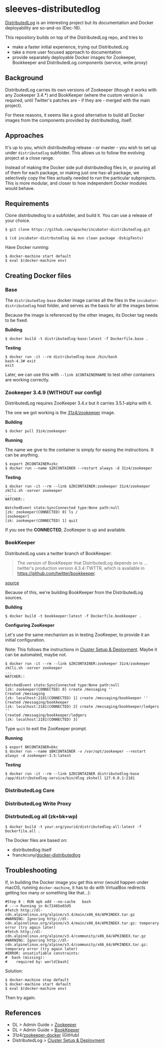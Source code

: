 # sleeves-distributedlog

[DistributedLog](http://distributedlog.incubator.apache.org/) is an interesting project but its documentation and Docker deployability are so-and-so (Dec-16).

This repository builds on top of the DistributedLog repo, and tries to

- make a faster initial experience, trying out DistributedLog
- take a more user focused approach to documentation
- provide separately deployable Docker images for Zookeeper, Bookkeeper and DistributedLog components (service, write proxy) 

## Background

DistributedLog carries its own versions of Zookeeper (though it works with any Zookeeper 3.4.*) and BookKeeper (where the custom version is required, until Twitter's patches are - if they are - merged with the main project). 

For these reasons, it seems like a good alternative to build all Docker images from the components provided by distributedlog, itself.

## Approaches

It's up to you, which distributedlog release - or master - you wish to set up under `distributedlog` subfolder. This allows us to follow the evolving project at a close range.

Instead of making the Docker side pull distributedlog files in, or pouring all of them for each package, or making just one has-all package, we selectively copy the files actually needed to run the particular subprojects. This is more modular, and closer to how independent Docker modules would behave.

## Requirements

Clone distributedlog to a subfolder, and build it. You can use a release of your choice.

```
$ git clone https://github.com/apache/incubator-distributedlog.git
```

```
$ (cd incubator-distrbutedlog && mvn clean package -DskipTests)
```

Have Docker running:

```
$ docker-machine start default
$ eval $(docker-machine env)
```

## Creating Docker files

### Base

The `distributedlog-base` docker image carries all the files in the `incubator-distributedlog` host folder, and serves as the basis for all the images below.

Because the image is referenced by the other images, its Docker tag needs to be fixed.

**Building**

```
$ docker build -t distributedlog-base:latest -f Dockerfile.base .
```

**Testing**

```
$ docker run -it --rm distributedlog-base /bin/bash
bash-4.3# exit
exit
```

Later, we can use this with `--link $CONTAINERNAME` to test other containers are working correctly.


### Zookeeper 3.4.9 (WITHOUT our config)

DistributedLog requires ZooKeeper 3.4.x but it carries 3.5.1-alpha with it.

The one we got working is the [31z4/zookeeper](https://github.com/31z4/zookeeper-docker) image.

**Building**

```
$ docker pull 31z4/zookeeper
```

**Running**

The name we give to the container is simply for easing the instructions. It can be anything.

```
$ export ZKCONTAINER=zkc
$ docker run --name $ZKCONTAINER --restart always -d 31z4/zookeeper
```

**Testing**

```
$ docker run -it --rm --link $ZKCONTAINER:zookeeper 31z4/zookeeper zkCli.sh -server zookeeper
...
WATCHER::

WatchedEvent state:SyncConnected type:None path:null
[zk: zookeeper(CONNECTED) 0] ls /
[zookeeper]
[zk: zookeeper(CONNECTED) 1] quit
```

If you see the **CONNECTED**, ZooKeeper is up and available.


<!--
### Zookeeper 3.4.9 (with our config) - BROKEN

DistributedLog requires ZooKeeper 3.4.x but it carries 3.5.1-alpha with it. However, we did not get 3.5 to work under Docker (details commented out, below).

The one we got working is based on the [31z4/zookeeper](https://github.com/31z4/zookeeper-docker) image. We simply add our own config files on top.

**Building**

```
$ docker build -t zookeeper-3.4.9:latest -f Dockerfile.zookeeper.3.4.9 .
```

**Running**

The name we give to the container is simply for easing the instructions. It can be anything.

```
$ export ZKCONTAINER=zk-container
$ docker run --name $ZKCONTAINER --restart always -d zookeeper-3.4.9:latest
```

**Testing**

```
$ docker run -it --rm --link $ZKCONTAINER:zookeeper zookeeper-3.4.9 zkCli.sh -server zookeeper
...
WATCHER::

WatchedEvent state:SyncConnected type:None path:null
[zk: zookeeper(CONNECTED) 0] ls /
[zookeeper]
[zk: zookeeper(CONNECTED) 1] quit
```

If you see the **CONNECTED**, ZooKeeper is up and available.

**Troubleshooting**

If there's a repeating 'connection refused', the Zookeeper config file has some issue. See TODO.
-->

<!-- broken, please fix :)
### Zookeeper 3.5

DistributedLog requires ZooKeeper 3.4.x but it carries 3.5.1-alpha with it. The configurations have change a bit - we can aim at 3.5.x right away.

Our `Dockerfile.zookeeper.3.5` is derived from [mrhornsby/zookeeper](https://hub.docker.com/r/mrhornsby/zookeeper/). We simply add our own config files on top.

**Building**

```
$ docker build -t zookeeper-3.5:latest -f Dockerfile.zookeeper.3.5 .
```

**Running**

```
$ export ZKCONTAINER=zk-container
$ docker run --name $ZKCONTAINER -v /var/opt/zookeeper --restart always -d zookeeper-3.5:latest
```

**Testing**

```
$ docker run -it --rm --link $ZKCONTAINER distributedlog-base /app/distributedlog-service/bin/dlog zkshell 127.0.0.1:2181
```

<font color=red>This DID NOT pass the test: keeps state as CONNECTING instead of CONNECTED. Why is that?
</font>
-->


<!-- disabled
...

We can use the Docker Hub's [zookeeper image](https://hub.docker.com/_/zookeeper/). DistributedLog requires 3.4.x and this one is 3.4.9.

Running the Docker Hub's [zookeeper image](https://hub.docker.com/_/zookeeper/) should have worked (DistributedLog requires 3.4.x and this one is 3.4.9), but it didn't. These instructions build, run and test Zookeeper from within the DistributedLog sources.

**Building**

You can name the image and the container the way you like.

```
$ export IMAGE=dlzk:latest
$ export CONTAINER=dlzk-container
$ docker build -t $IMAGE -f Dockerfile.zookeeper .
```

**Running**

```
$ docker run --name $CONTAINER --restart always -d $IMAGE
```

The Docker file exposes ports 2181 2888 3888 (client port, follower port, election port), e.g. if this image is linked with others. To reach Zookeeper from the host, add `-P` to the command.

To override configuration, use `-v your.cfg:/conf/zoo.cfg` (e.g. if you run multiple Zookeeper instances).

Note: DistributedLog seems to prefer `zookeeper.conf` but latest (3.5.x) Zookeeper has `zoo.cfg`. We go with the latest trend.

**Testing**

For testing, let's create another container that contains all the files in the `incubator-distributedlog` folder. By doing this, we can access all the support files (such as `scripts/*`) and can test the `--link` of ports between different containers.

```
$ export TESTIMAGE=dltest:latest
$ export TESTCONTAINER=dltest-container
$ docker build -t $TESTIMAGE -f Dockerfile.test .
```

Test by running a command within the Docker container:

```
$ docker run -it --rm --link $CONTAINER $TESTIMAGE /app/distributedlog-service/bin/dlog zkshell localhost:2181
...
[zk: localhost:2181(CONNECTED) 0] ls /
[zookeeper]
[zk: localhost:2181(CONNECTED) 1] quit
```

<!-- Did not work, even with '-P'. Gives
<<
[zk: 192.168.99.100:2181(CONNECTING) 0] ls /
Exception in thread "main" org.apache.zookeeper.KeeperException$ConnectionLossException: KeeperErrorCode = ConnectionLoss for /
	at org.apache.zookeeper.KeeperException.create(KeeperException.java:99)
	at org.apache.zookeeper.KeeperException.create(KeeperException.java:51)
	at org.apache.zookeeper.ZooKeeper.getChildren(ZooKeeper.java:2255)
	at org.apache.zookeeper.ZooKeeper.getChildren(ZooKeeper.java:2283)
	at org.apache.zookeeper.cli.LsCommand.exec(LsCommand.java:93)
	at org.apache.zookeeper.ZooKeeperMain.processZKCmd(ZooKeeperMain.java:674)
	at org.apache.zookeeper.ZooKeeperMain.processCmd(ZooKeeperMain.java:577)
	at org.apache.zookeeper.ZooKeeperMain.executeLine(ZooKeeperMain.java:360)
	at org.apache.zookeeper.ZooKeeperMain.run(ZooKeeperMain.java:320)
	at org.apache.zookeeper.ZooKeeperMain.main(ZooKeeperMain.java:280)
<<
	
Alternatively, you can test that you can reach Zookeeper from the host (if you used `-P` in `docker run`):

```
$ docker-machine ip
192.168.99.100
$ incubator-distributedlog/distributedlog-service/bin/dlog zkshell 192.168.99.100:2181
...
[zk: localhost:2181(CONNECTED) 0] ls /
[zookeeper]
[zk: localhost:2181(CONNECTED) 1] quit
```
-->



<!-- remove?
```
$ docker build -t your.org/yourid/distributedlog-zk:latest -f Dockerfile.zk .
```

Testing

```
$ docker run your.org/yourid/distributedlog-zk:latest

$ $DL_HOME/distributedlog-service/bin/dlog zkshell $(docker-machine ip):2181
...
[zk: 192.168.1.101:2181(CONNECTED) 0] ls /
[zookeeper]
[zk: 192.168.1.101:2181(CONNECTED) 1] quit
```

#### References

- jplock/[docker-zookeeper](https://github.com/jplock/docker-zookeeper/blob/master/Dockerfile)
-->

### BookKeeper

DistributedLog uses a twitter branch of BookKeeper:

> The version of BookKeeper that DistributedLog depends on is ... twitter's production version 4.3.4-TWTTR, which is available in https://github.com/twitter/bookkeeper.
 
[source](http://distributedlog.incubator.apache.org/docs/latest/admin_guide/bookkeeper.html)

Because of this, we're building BookKeeper from the DistributedLog sources.

**Building**

```
$ docker build -t bookkeeper:latest -f Dockerfile.bookkeeper .
```

**Configuring ZooKeeper**

Let's use the same mechanism as in testing ZooKeeper, to provide it an initial configuration.

Note: This follows the instructions in [Cluster Setup & Deployment](http://distributedlog.incubator.apache.org/docs/latest/deployment/cluster.html). Maybe it can be automated, maybe not.

```
$ docker run -it --rm --link $ZKCONTAINER:zookeeper 31z4/zookeeper zkCli.sh -server zookeeper
...
WATCHER::

WatchedEvent state:SyncConnected type:None path:null
[zk: zookeeper(CONNECTED) 0] create /messaging ''
Created /messaging
[zk: localhost:2181(CONNECTED) 1] create /messaging/bookkeeper ''
Created /messaging/bookkeeper
[zk: localhost:2181(CONNECTED) 2] create /messaging/bookkeeper/ledgers ''
Created /messaging/bookkeeper/ledgers
[zk: localhost:2181(CONNECTED) 3]
```

Type `quit` to exit the ZooKeeper prompt.



**Running**

```
$ export BKCONTAINER=bkc
$ docker run --name $BKCONTAINER -v /var/opt/zookeeper --restart always -d zookeeper-3.5:latest
```

**Testing**

```
$ docker run -it --rm --link $ZKCONTAINER distributedlog-base /app/distributedlog-service/bin/dlog zkshell 127.0.0.1:2181
```



### DistributedLog Core

### DistributedLog Write Proxy

### DistrbutedLog all (zk+bk+wp)

```
$ docker build -t your.org/yourid/distributedlog-all:latest -f Dockerfile.all .
```

The Docker files are based on:

- distributedlog itself
- franckcuny/[docker-distributedlog](https://github.com/franckcuny/docker-distributedlog)


## Troubleshooting

If, in building the Docker image you get this error (would happen under macOS, running `docker-machine`, it has to do with VirtualBox redirects getting too many or something like that...):

```
#Step 8 : RUN apk add --no-cache   bash
# ---> Running in 8c72465e03d5
#fetch http://dl-cdn.alpinelinux.org/alpine/v3.4/main/x86_64/APKINDEX.tar.gz
#WARNING: Ignoring http://dl-cdn.alpinelinux.org/alpine/v3.4/main/x86_64/APKINDEX.tar.gz: temporary error (try again later)
#fetch http://dl-cdn.alpinelinux.org/alpine/v3.4/community/x86_64/APKINDEX.tar.gz
#WARNING: Ignoring http://dl-cdn.alpinelinux.org/alpine/v3.4/community/x86_64/APKINDEX.tar.gz: temporary error (try again later)
#ERROR: unsatisfiable constraints:
#  bash (missing):
#    required by: world[bash]
```

Solution: 

```
$ docker-machine stop default
$ docker-machine start default
$ eval $(docker-machine env)
```

Then try again.


## References

- DL > Admin Guide > [Zookeeper](http://distributedlog.incubator.apache.org/docs/latest/admin_guide/zookeeper.html)
- DL > Admin Guide > [BookKeeper](http://distributedlog.incubator.apache.org/docs/latest/admin_guide/bookkeeper.html)
- 31z4/[zookeeper-docker](https://github.com/31z4/zookeeper-docker) (GitHub)
- DistributedLog > [Cluster Setup & Deployment](http://distributedlog.incubator.apache.org/docs/latest/deployment/cluster.html)

